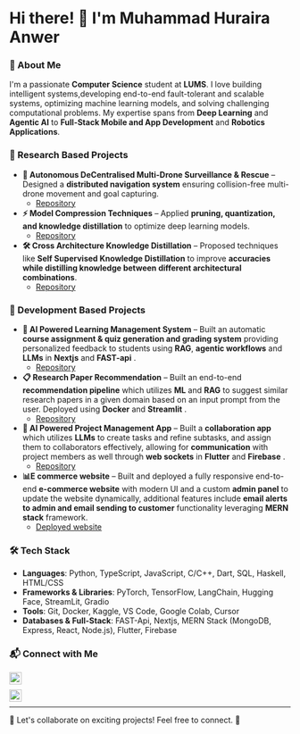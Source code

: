 # Hi there! 👋 I'm Muhammad Huraira Anwer

### 🚀 About Me
I'm a passionate **Computer Science** student at **LUMS**. I love building intelligent systems,developing end-to-end fault-tolerant and scalable systems, optimizing machine learning models, and solving challenging computational problems. My expertise spans from **Deep Learning** and **Agentic AI** to **Full-Stack Mobile and App Development** and **Robotics Applications**.

### 🔬 Research Based Projects
- **🤖 Autonomous DeCentralised Multi-Drone Surveillance & Rescue** – Designed a **distributed navigation system** ensuring collision-free multi-drone movement and goal capturing.
    - [Repository](to-be-added) <b><i></b></i>
- **⚡ Model Compression Techniques** – Applied **pruning, quantization, and knowledge distillation** to optimize deep learning models.
    - [Repository](https://github.com/Huraira-7/Advanced-Machine-Learning/tree/main/ATML_PA3/atml_pa3_25100314) <b><i></b></i>
- **🛠️ Cross Architecture Knowledge Distillation** – Proposed techniques like **Self Supervised Knowledge Distillation** to improve **accuracies while distilling knowledge between different architectural combinations**.
    - [Repository](https://github.com/Huraira-7/Cross-Architecture-Knowledge-Distillation) <b><i></b></i>

### 🔬 Development Based Projects
- **🧠 AI Powered Learning Management System** – Built an automatic **course assignment & quiz generation and grading system** providing personalized feedback to students using **RAG**, **agentic workflows** and **LLMs** in **Nextjs** and **FAST-api** .
    - [Repository](to-be-added) <b><i></b></i>
- **📋 Research Paper Recommendation** – Built an end-to-end **recommendation pipeline** which utilizes **ML** and **RAG** to suggest similar research papers in a given domain based on an input prompt from the user. Deployed using  **Docker** and **Streamlit** .
    - [Repository](to-be-added) <b><i></b></i>
- **🧠 AI Powered Project Management App** – Built a **collaboration app** which utilizes **LLMs** to create tasks and refine subtasks, and assign them to collaborators effectively, allowing for **communication** with project members as well through **web sockets** in **Flutter** and **Firebase** .
    - [Repository](https://github.com/Huraira-7/Idea-Enhancer) <b><i></b></i>
- **📊E commerce website** – Built and deployed a fully responsive end-to-end **e-commerce website** with modern UI and a custom **admin panel** to update the website dynamically, additional features include **email alerts to admin and email sending to customer** functionality leveraging **MERN stack**  framework.
    - [Deployed website](https://www.blingboutique.site/) <b><i></b></i>


<!-- ### 🎓 Teaching Experience
- **Teaching Assistant** for CS courses (**Junior Design Studio: Robotics**), mentoring students in **VM, ROS, Python, Robotics Applications with RoboMaster**-->

### 🛠️ Tech Stack
- **Languages**: Python, TypeScript, JavaScript, C/C++, Dart, SQL, Haskell, HTML/CSS
- **Frameworks & Libraries**: PyTorch, TensorFlow, LangChain, Hugging Face, StreamLit, Gradio
- **Tools**: Git, Docker, Kaggle, VS Code, Google Colab, Cursor
- **Databases & Full-Stack**:  FAST-Api, Nextjs, MERN Stack (MongoDB, Express, React, Node.js), Flutter, Firebase

### 📬 Connect with Me
[<img align="left" alt="JoshMadakor | LinkedIn" width="22px" src="https://cdn.jsdelivr.net/npm/simple-icons@v3/icons/linkedin.svg" />][linkedin]

[linkedin]: http://linkedin.com/in/huraira-anwer-6b1238122

<br>  

[<img align="left" alt="JoshMadakor | Gmail" width="22px" src="https://cdn.jsdelivr.net/npm/simple-icons@v3/icons/gmail.svg" />][gmail]

[gmail]: hahuraira@gmail.com

<br>  

[gmail]: 25100314@lums.edu.pk

<!-- 📌 **GitHub**: [@Huraira-7](https://github.com/Huraira-7) -->
<!-- 📌 **Email**: [hahuraira@gmail.com](mailto:hahuraira@gmail.com)   -->
<!-- 📌 **LinkedIn**: [Huraira Anwer](http://linkedin.com/in/huraira-anwer-6b1238122)   -->

---
🚀 Let's collaborate on exciting projects! Feel free to connect. 🤝
